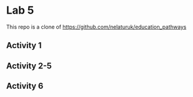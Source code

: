 # Lab 5

This repo is a clone of https://github.com/nelaturuk/education_pathways

## Activity 1

## Activity 2-5

## Activity 6
